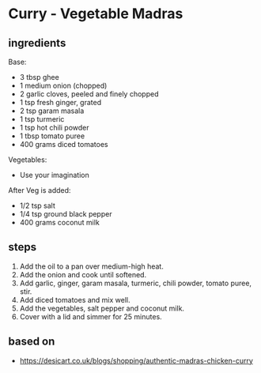 # Curry - Vegetable Madras

## ingredients

Base:

- 3 tbsp ghee
- 1 medium onion (chopped)
- 2 garlic cloves, peeled and finely chopped
- 1 tsp fresh ginger, grated
- 2 tsp garam masala
- 1 tsp turmeric
- 1 tsp hot chili powder
- 1 tbsp tomato puree
- 400 grams diced tomatoes

Vegetables:

- Use your imagination

After Veg is added:

- 1/2 tsp salt
- 1/4 tsp ground black pepper
- 400 grams coconut milk

## steps

1. Add the oil to a pan over medium-high heat.
2. Add the onion and cook until softened.
3. Add garlic, ginger, garam masala, turmeric, chili powder, tomato puree, stir.
4. Add diced tomatoes and mix well.
5. Add the vegetables, salt pepper and coconut milk.
6. Cover with a lid and simmer for 25 minutes.

## based on

- https://desicart.co.uk/blogs/shopping/authentic-madras-chicken-curry

